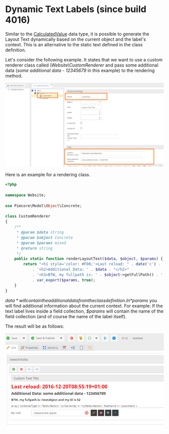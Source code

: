 # Dynamic Text Labels (since build 4016)

Similar to the [CalculatedValue](../../../05_Objects/01_Object_Classes/01_Data_Types/33_Calculated_Value_Type.md) data type,
it is possible to generate the Layout Text dynamically based on the current object and the label's context. This is an alternative to the static text defined in the class definition.

Let's consider the following example. It states that we want to use a custom renderer class called
*\Website\CustomRenderer* and pass some additional data (*some additional data - 12345679* in this example) to the rendering method.

![Class Definition](../../../img/dynamic_textlabel_1.png)

Here is an example for a rendering class.

```php
<?php

namespace Website;

use Pimcore\Model\Object\Concrete;

class CustomRenderer
{
    /**
     * @param $data string
     * @param $object Concrete
     * @param $params mixed
     * @return string
     */
    public static function renderLayoutText($data, $object, $params) {
        return "<h1 style='color: #F00;'>Last reload: " . date('c') . '</h1>'
            . '<h2>Additional Data: ' . $data . "</h2>"
            . '<h3>BTW, my fullpath is: ' . $object->getFullPath() . ' and my ID is ' . $object->getId() . '</h3>'
            . var_export($params, true);
    }
}
```

*$data* will contain the additional data from the class definition. In *$params* you will find additional information about the current context.
For example: If the text label lives inside a field collection, *$params* will contain the name of the field collection (and of course the name of the label itself).

The result will be as follows:

![Editmode](../../../img/dynamic_textlabel_2.png)
   
   